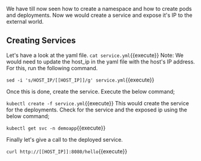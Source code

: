 We have till now seen how to create a namespace and how to create pods and deployments. Now we would create a service and expose it's IP to the external world.

## Creating Services

Let's have a look at the yaml file. `cat service.yml`{{execute}}
Note: We would need to update the host_ip in the yaml file with the host's IP address. For this, run the following command. 

`sed -i 's/HOST_IP/[[HOST_IP]]/g' service.yml`{{execute}}

Once this is done, create the service. Execute the below command;

`kubectl create -f service.yml`{{execute}} 
This would create the service for the deployments. Check for the service and the exposed ip using the below command;

`kubectl get svc -n demoapp`{{execute}}

Finally let's give a call to the deployed service.

`curl http://[[HOST_IP]]:8080/hello`{{execute}}